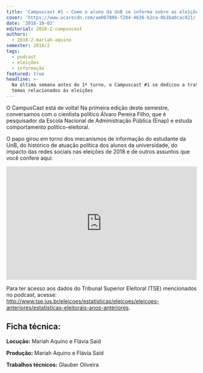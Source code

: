 ```yaml
---
title: 'Campuscast #1 – Como o aluno da UnB se informa sobre as eleições?'
cover: 'https://www.ucarecdn.com/ae06780b-f284-4636-b2ca-0b1ba0cac821/'
date: '2018-10-02'
editorial: 2018-2-campuscast
authors:
  - 2018-2-mariah-aquino
semester: 2018/2
tags:
  - podcast
  - eleições
  - informação
featured: true
headline: >-
  Na última semana antes do 1º turno, o Campuscast #1 se dedicou a tratar de
  temas relacionados às eleições
---
```

O CampusCast está de volta! Na primeira edição deste semestre, conversamos com o cientista político Álvaro Pereira Filho, que é pesquisador da Escola Nacional de Administração Pública (Enap) e estuda comportamento político-eleitoral.

O papo girou em torno dos mecanismos de informação do estudante da UnB, do histórico de atuação política dos alunos da universidade, do impacto das redes sociais nas eleições de 2018 e de outros assuntos que você confere aqui:

<iframe width="100%" height="300" scrolling="no" frameborder="no" allow="autoplay" src="https://w.soundcloud.com/player/?url=https%3A//api.soundcloud.com/tracks/508176195&color=%23ff5500&auto_play=false&hide_related=false&show_comments=true&show_user=true&show_reposts=false&show_teaser=true&visual=true"></iframe>

Para ter acesso aos dados do Tribunal Superior Eleitoral (TSE) mencionados no podcast, acesse: <http://www.tse.jus.br/eleicoes/estatisticas/eleicoes/eleicoes-anteriores/estatisticas-eleitorais-anos-anteriores>.

## Ficha técnica:

**Locução:** Mariah Aquino e Flávia Said

**Produção:** Mariah Aquino e Flávia Said

**Trabalhos técnicos:** Glauber Oliveira
